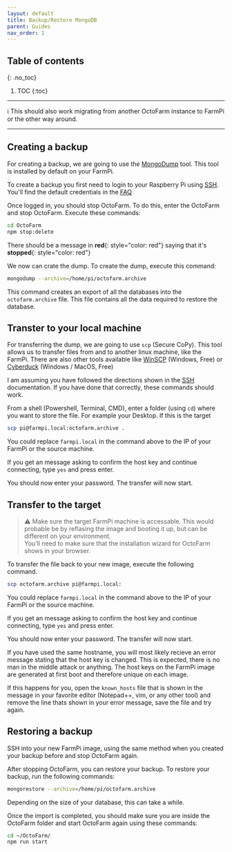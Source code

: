 ```yaml
---
layout: default
title: Backup/Restore MongoDB
parent: Guides
nav_order: 1
---
```


## Table of contents
{: .no_toc}

1. TOC
{:toc}

***
:information_source: This should also work migrating from another OctoFarm instance to FarmPi or the other way around.
***

## Creating a backup

For creating a backup, we are going to use the [MongoDump](https://docs.mongodb.com/database-tools/mongodump/) tool. This tool is installed by default on your FarmPi.

To create a backup you first need to login to your Raspberry Pi using [SSH](ssh.md). You'll find the default credentials in the [FAQ](../faq.md#what-are-the-default-credentials-for-farmpi)

Once logged in, you should stop OctoFarm. To do this, enter the OctoFarm and stop OctoFarm. Execute these commands:

```bash
cd OctoFarm
npm stop:delete
```

There should be a message in **red**{: style="color: red"} saying that it's **stopped**{: style="color: red"}

We now can crate the dump. To create the dump, execute this command:

```bash
mongodump --archive=/home/pi/octofarm.archive
```

This command creates an export of all the databases into the `octofarm.archive` file. This file contains all the data required to restore the database.

## Transter to your local machine

For transferring the dump, we are going to use `scp` (Secure CoPy). This tool allows us to transfer files from and to another linux machine, like the FarmPi. There are also other tools available like [WinSCP](https://winscp.net/) (Windows, Free) or [Cyberduck](https://cyberduck.io/) (Windows / MacOS, Free)

I am assuming you have followed the directions shown in the [SSH](ssh.md) documentation. If you have done that correctly, these commands should work.

From a shell (Powershell, Terminal, CMD), enter a folder (using `cd`) where you want to store the file. For example your Desktop. If this is the target

```bash
scp pi@farmpi.local:octofarm.archive .
```

You could replace `farmpi.local` in the command above to the IP of your FarmPi or the source machine.

If you get an message asking to confirm the host key and continue connecting, type `yes` and press enter.

You should now enter your password. The transfer will now start.

## Transfer to the target

> :warning: Make sure the target FarmPi machine is accessable. This would probable be by reflasing the image and booting it up, but can be different on your environment.  
You'll need to make sure that the installation wizard for OctoFarm shows in your browser.

To transfer the file back to your new image, execute the following command.

```bash
scp octofarm.archive pi@farmpi.local:
```

You could replace `farmpi.local` in the command above to the IP of your FarmPi or the source machine.

If you get an message asking to confirm the host key and continue connecting, type `yes` and press enter.

You should now enter your password. The transfer will now start.

If you have used the same hostname, you will most likely recieve an error message stating that the host key is changed. This is expected, there is no man in the middle attack or anything. The host keys on the FarmPi image are generated at first boot and therefore unique on each image.

If this happens for you, open the `known_hosts` file that is shown in the message in your favorite editor (Notepad++, vim, or any other tool) and remove the line thats shown in your error message, save the file and try again.

## Restoring a backup

SSH into your new FarmPi image, using the same method when you created your backup before and stop OctoFarm again.

After stopping OctoFarm, you can restore your backup. To restore your backup, run the following commands:

```bash
mongorestore --archive=/home/pi/octofarm.archive
```

Depending on the size of your database, this can take a while.

Once the import is completed, you should make sure you are inside the OctoFarm folder and start OctoFarm again using these commands:

```bash
cd ~/OctoFarm/
npm run start
```
